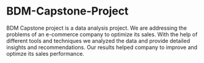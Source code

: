 # BDM-Capstone-Project
BDM Capstone project is a data analysis project. We are addressing the problems of an e-commerce company to optimize its sales. With the help of different tools and techniques we analyzed the data and provide detailed insights and recommendations. Our results helped company to improve and optimze its sales performance. 
